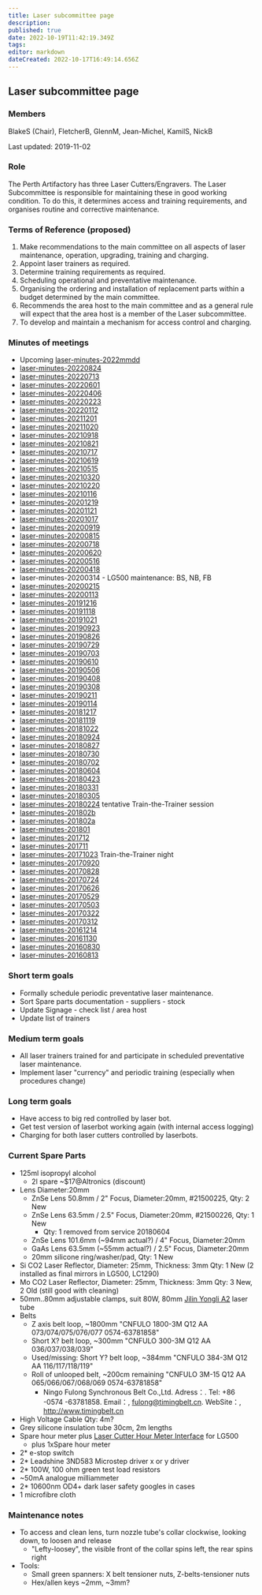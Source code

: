 ```yaml
---
title: Laser subcommittee page
description: 
published: true
date: 2022-10-19T11:42:19.349Z
tags: 
editor: markdown
dateCreated: 2022-10-17T16:49:14.656Z
---
```


## Laser subcommittee page

### Members

BlakeS (Chair), FletcherB, GlennM, Jean-Michel, KamilS, NickB

Last updated: 2019-11-02

### Role

The Perth Artifactory has three Laser Cutters/Engravers. The Laser Subcommittee is responsible for maintaining these in good working condition. To do this, it determines access and training requirements, and organises routine and corrective maintenance.

### Terms of Reference (proposed)

1.  Make recommendations to the main committee on all aspects of laser maintenance, operation, upgrading, training and charging.
2.  Appoint laser trainers as required.
3.  Determine training requirements as required.
4.  Scheduling operational and preventative maintenance.
5.  Organising the ordering and installation of replacement parts within a budget determined by the main committee.
6.  Recommends the area host to the main committee and as a general rule will expect that the area host is a member of the Laser subcommittee.
7.  To develop and maintain a mechanism for access control and charging.

### Minutes of meetings

-   Upcoming [laser-minutes-2022mmdd](/subcommittee/laser-minutes-2022mmdd)
-   [laser-minutes-20220824](/subcommittee/laser-minutes-20220824)
-   [laser-minutes-20220713](/subcommittee/laser-minutes-20220713)
-   [laser-minutes-20220601](/subcommittee/laser-minutes-20220601)
-   [laser-minutes-20220406](/subcommittee/laser-minutes-20220406)
-   [laser-minutes-20220223](/subcommittee/laser-minutes-20220223)
-   [laser-minutes-20220112](/subcommittee/laser-minutes-20220112)
-   [laser-minutes-20211201](/subcommittee/laser-minutes-20211201)
-   [laser-minutes-20211020](/subcommittee/laser-minutes-20211020)
-   [laser-minutes-20210918](/subcommittee/laser-minutes-20210918)
-   [laser-minutes-20210821](/subcommittee/laser-minutes-20210821)
-   [laser-minutes-20210717](/subcommittee/laser-minutes-20210717)
-   [laser-minutes-20210619](/subcommittee/laser-minutes-20210619)
-   [laser-minutes-20210515](/subcommittee/laser-minutes-20210515)
-   [laser-minutes-20210320](/subcommittee/laser-minutes-20210320)
-   [laser-minutes-20210220](/subcommittee/laser-minutes-20210220)
-   [laser-minutes-20210116](/subcommittee/laser-minutes-20210116)
-   [laser-minutes-20201219](/subcommittee/laser-minutes-20201219)
-   [laser-minutes-20201121](/subcommittee/laser-minutes-20201121)
-   [laser-minutes-20201017](/subcommittee/laser-minutes-20201017)
-   [laser-minutes-20200919](/subcommittee/laser-minutes-20200919)
-   [laser-minutes-20200815](/subcommittee/laser-minutes-20200815)
-   [laser-minutes-20200718](/subcommittee/laser-minutes-20200718)
-   [laser-minutes-20200620](/subcommittee/laser-minutes-20200620)
-   [laser-minutes-20200516](/subcommittee/laser-minutes-20200516)
-   [laser-minutes-20200418](/subcommittee/laser-minutes-20200418)
-   laser-minutes-20200314 - LG500 maintenance: BS, NB, FB
-   [laser-minutes-20200215](/subcommittee/laser-minutes-20200215)
-   [laser-minutes-20200113](/subcommittee/laser-minutes-20200113)
-   [laser-minutes-20191216](/subcommittee/laser-minutes-20191216)
-   [laser-minutes-20191118](/subcommittee/laser-minutes-20191118)
-   [laser-minutes-20191021](/subcommittee/laser-minutes-20191021)
-   [laser-minutes-20190923](/subcommittee/laser-minutes-20190923)
-   [laser-minutes-20190826](/subcommittee/laser-minutes-20190826)
-   [laser-minutes-20190729](/subcommittee/laser-minutes-20190729)
-   [laser-minutes-20190703](/subcommittee/laser-minutes-20190703)
-   [laser-minutes-20190610](/subcommittee/laser-minutes-20190610)
-   [laser-minutes-20190506](/subcommittee/laser-minutes-20190506)
-   [laser-minutes-20190408](/subcommittee/laser-minutes-20190408)
-   [laser-minutes-20190308](/subcommittee/laser-minutes-20190308)
-   [laser-minutes-20190211](/subcommittee/laser-minutes-20190211)
-   [laser-minutes-20190114](/subcommittee/laser-minutes-20190114)
-   [laser-minutes-20181217](/subcommittee/laser-minutes-20181217)
-   [laser-minutes-20181119](/subcommittee/laser-minutes-20181119)
-   [laser-minutes-20181022](/subcommittee/laser-minutes-20181022)
-   [laser-minutes-20180924](/subcommittee/laser-minutes-20180924)
-   [laser-minutes-20180827](/subcommittee/laser-minutes-20180827)
-   [laser-minutes-20180730](/subcommittee/laser-minutes-20180730)
-   [laser-minutes-20180702](/subcommittee/laser-minutes-20180702)
-   [laser-minutes-20180604](/subcommittee/laser-minutes-20180604)
-   [laser-minutes-20180423](/subcommittee/laser-minutes-20180423)
-   [laser-minutes-20180331](/subcommittee/laser-minutes-20180331)
-   [laser-minutes-20180305](/subcommittee/laser-minutes-20180305)
-   [laser-minutes-20180224](/subcommittee/laser-minutes-20180224) tentative Train-the-Trainer session
-   [laser-minutes-201802b](/subcommittee/laser-minutes-201802b)
-   [laser-minutes-201802a](/subcommittee/laser-minutes-201802a)
-   [laser-minutes-201801](/subcommittee/laser-minutes-201801)
-   [laser-minutes-201712](/subcommittee/laser-minutes-201712)
-   [laser-minutes-201711](/subcommittee/laser-minutes-201711)
-   [laser-minutes-20171023](/subcommittee/laser-minutes-20171023) Train-the-Trainer night
-   [laser-minutes-20170920](/subcommittee/laser-minutes-20170920)
-   [laser-minutes-20170828](/subcommittee/laser-minutes-20170828)
-   [laser-minutes-20170724](/subcommittee/laser-minutes-20170724)
-   [laser-minutes-20170626](/subcommittee/laser-minutes-20170626)
-   [laser-minutes-20170529](/subcommittee/laser-minutes-20170529)
-   [laser-minutes-20170503](/subcommittee/laser-minutes-20170503)
-   [laser-minutes-20170322](/subcommittee/laser-minutes-20170322)
-   [laser-minutes-20170312](/subcommittee/laser-minutes-20170312)
-   [laser-minutes-20161214](/subcommittee/laser-minutes-20161214)
-   [laser-minutes-20161130](/subcommittee/laser-minutes-20161130)
-   [laser-minutes-20160830](/subcommittee/laser-minutes-20160830)
-   [laser-minutes-20160813](/subcommittee/laser-minutes-20160813)

### Short term goals

-   Formally schedule periodic preventative laser maintenance.
-   Sort Spare parts documentation - suppliers - stock
-   Update Signage - check list / area host
-   Update list of trainers

### Medium term goals

-   All laser trainers trained for and participate in scheduled preventative laser maintenance.
-   Implement laser "currency" and periodic training (especially when procedures change)

### Long term goals

-   Have access to big red controlled by laser bot.
-   Get test version of laserbot working again (with internal access logging)
-   Charging for both laser cutters controlled by laserbots.

### Current Spare Parts

-   125ml isopropyl alcohol
    -   2l spare \~\$17@Altronics (discount)
-   Lens Diameter:20mm
    -   ZnSe Lens 50.8mm / 2" Focus, Diameter:20mm, \#21500225, Qty: 2 New
    -   ZnSe Lens 63.5mm / 2.5" Focus, Diameter:20mm, \#21500226, Qty: 1 New
        -   Qty: 1 removed from service 20180604
    -   ZnSe Lens 101.6mm (\~94mm actual?) / 4" Focus, Diameter:20mm
    -   GaAs Lens 63.5mm (\~55mm actual?) / 2.5" Focus, Diameter:20mm
    -   20mm silicone ring/washer/pad, Qty: 1 New
-   Si CO2 Laser Reflector, Diameter: 25mm, Thickness: 3mm Qty: 1 New (2 installed as final mirrors in LG500, LC1290)
-   Mo CO2 Laser Reflector, Diameter: 25mm, Thickness: 3mm Qty: 3 New, 2 Old (still good with cleaning)
-   50mm..80mm adjustable clamps, suit 80W, 80mm [Jilin Yongli A2](http://www.yl-laser.com/en/index.php?s=/b/28.html) laser tube
-   Belts
    -   Z axis belt loop, \~1800mm "CNFULO 1800-3M Q12 AA 073/074/075/076/077 0574-63781858"
    -   Short X? belt loop, \~300mm "CNFULO 300-3M Q12 AA 036/037/038/039"
    -   Used/missing: Short Y? belt loop, \~384mm "CNFULO 384-3M Q12 AA 116/117/118/119"
    -   Roll of unlooped belt, \~200cm remaining "CNFULO 3M-15 Q12 AA 065/066/067/068/069 0574-63781858"
        -   Ningo Fulong Synchronous Belt Co.,Ltd. Adress：. Tel: +86 -0574 -63781858. Email：, fulong@timingbelt.cn. WebSite：, <http://www.timingbelt.cn>
-   High Voltage Cable Qty: 4m?
-   Grey silicone insulation tube 30cm, 2m lengths
-   Spare hour meter plus [Laser Cutter Hour Meter Interface](/Projects/LaserHourMeter) for LG500
    -   plus 1xSpare hour meter
-   2\* e-stop switch
-   2\* Leadshine 3ND583 Microstep driver x or y driver
-   2\* 100W, 100 ohm green test load resistors
-   \~50mA analogue milliammeter
-   2\* 10600nm OD4+ dark laser safety googles in cases
-   1 microfibre cloth

### Maintenance notes

-   To access and clean lens, turn nozzle tube's collar clockwise, looking down, to loosen and release
    -   "Lefty-loosey", the visible front of the collar spins left, the rear spins right
-   Tools:
    -   Small green spanners: X belt tensioner nuts, Z-belts-tensioner nuts
    -   Hex/allen keys \~2mm, \~3mm?
